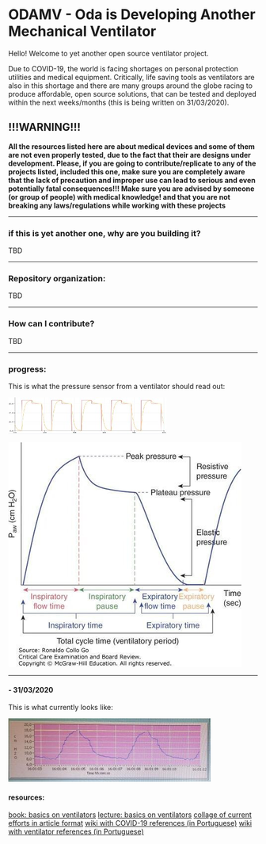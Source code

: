 # ODAMV - Oda is Developing Another Mechanical Ventilator

Hello! Welcome to yet another open source ventilator project. 

Due to COVID-19, the world is facing shortages on personal protection utilities and medical equipment. Critically, life saving tools as ventilators are also in this shortage and there are many groups around the globe racing to produce affordable, open source solutions, that can be tested and deployed within the next weeks/months (this is being written on 31/03/2020).


## !!!WARNING!!!

**All the resources listed here are about medical devices and some of them are not even properly tested, due to the fact that their are designs under development. Please, if you are going to contribute/replicate to any of the projects listed, included this one, make sure you are completely aware that the lack of precaution and improper use can lead to serious and even potentially fatal consequences!!! Make sure you are advised by someone (or group of people) with medical knowledge! and that you are not breaking any laws/regulations while working with these projects**

---

### if this is yet another one, why are you building it?
TBD

---

### Repository organization:
TBD

---

### How can I contribute?
TBD

---

### progress:

This is what the pressure sensor from a ventilator should read out:

![simple model](/media/simple_model.jpeg)

![zoomed in](/media/ventilator_curve_theoretical.jpeg)

---

#### - 31/03/2020
This is what currently looks like:

 ![](/media/print_ventilator_output_march31.jpeg)





#### resources:
[book: basics on ventilators]()
[lecture: basics on ventilators](<https://www.medcram.com/courses/COVID19-ventilator-mechanical-ventilation>)
[collage of current efforts in article format](<https://www.preprints.org/manuscript/202003.0362/v1>)
[wiki with COVID-19 references (in Portuguese)](<https://pt.wikiversity.org/wiki/Ci%C3%AAncia_cidad%C3%A3_face_ao_Covid-19>)
[wiki with ventilator references (in Portuguese)](<https://pt.wikiversity.org/wiki/Ci%C3%AAncia_cidad%C3%A3_face_ao_Covid-19/Respiradores_de_c%C3%B3digo_aberto>)

